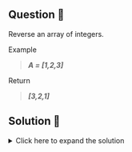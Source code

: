 ## Question 🤔
Reverse an array of integers.

Example<br>
>***A = [1,2,3]***

Return<br>
>***[3,2,1]***

## Solution 🙋
<details>
  <summary>Click here to expand the solution</summary>

1. Find the mid-point of the given array.
2. Swap the elements - First element with the last and second element with the one before last, etc.
</details>

